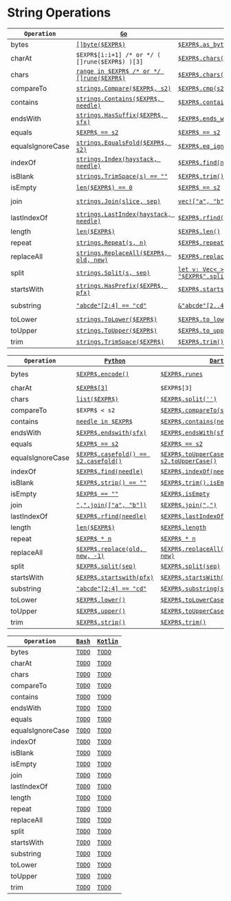 # String Operations

|`Operation`|[`Go`](https://go.dev/)|[`Rust`](https://www.rust-lang.org/)|[`Java`](https://docs.oracle.com/javase/8/docs/technotes/guides/language/)|
|---|---|---|---|
|bytes|[`[]byte($EXPR$)`](TODO)|[`$EXPR$.as_bytes()`](https://doc.rust-lang.org/std/string/struct.String.html#method.as_bytes)|[`$EXPR$.getBytes("UTF8")`](https://docs.oracle.com/en/java/javase/17/docs/api/java.base/java/lang/String.html#getBytes(java.lang.String))|
|charAt|`$EXPR$[i:i+1] /* or */ ( []rune($EXPR$) )[3]`|[`$EXPR$.chars().nth(3)`](https://doc.rust-lang.org/std/iter/trait.Iterator.html#method.nth)|[`$EXPR$.charAt(3)`](https://docs.oracle.com/en/java/javase/11/docs/api/java.base/java/lang/String.html#charAt(int))|
|chars|[`range in $EXPR$ /* or */ []rune($EXPR$)`](https://go.dev/ref/spec#For_statements)|[`$EXPR$.chars()`](https://doc.rust-lang.org/std/primitive.str.html#method.chars)|[`$EXPR$.toCharArray()`](https://docs.oracle.com/en/java/javase/11/docs/api/java.base/java/lang/String.html#toCharArray())|
|compareTo|[`strings.Compare($EXPR$, s2)`](https://pkg.go.dev/strings#Compare)|[`$EXPR$.cmp(s2) == Ordering::Less`](https://doc.rust-lang.org/std/cmp/trait.Ord.html#tymethod.cmp)|[`$EXPR$.compareTo(s2)`](https://docs.oracle.com/en/java/javase/11/docs/api/java.base/java/lang/String.html#compareTo(java.lang.String))|
|contains|[`strings.Contains($EXPR$, needle)`](https://pkg.go.dev/strings#Contains)|[`$EXPR$.contains(needle)`](https://doc.rust-lang.org/std/primitive.str.html#method.contains)|[`$EXPR$.contains(needle)`](https://docs.oracle.com/en/java/javase/11/docs/api/java.base/java/lang/String.html#contains(java.lang.CharSequence))|
|endsWith|[`strings.HasSuffix($EXPR$, sfx)`](https://pkg.go.dev/strings#HasSuffix)|[`$EXPR$.ends_with(sfx)`](https://doc.rust-lang.org/std/primitive.str.html#method.ends_with)|[`$EXPR$.endsWith(sfx)`](https://docs.oracle.com/en/java/javase/11/docs/api/java.base/java/lang/String.html#endsWith(java.lang.String))|
|equals|[`$EXPR$ == s2`](https://go.dev/ref/spec#Comparison_operators)|[`$EXPR$ == s2`](https://doc.rust-lang.org/std/cmp/trait.PartialEq.html#tymethod.eq)|[`$EXPR$.equals(s2)`](https://docs.oracle.com/en/java/javase/11/docs/api/java.base/java/lang/String.html#equals(java.lang.Object))|
|equalsIgnoreCase|[`strings.EqualsFold($EXPR$, s2)`](https://pkg.go.dev/strings#EqualFold)|[`$EXPR$.eq_ignore_ascii_case(&s2)`](https://doc.rust-lang.org/std/primitive.str.html#method.eq_ignore_ascii_case)|[`$EXPR$.equalsIgnoreCase(s2)`](https://docs.oracle.com/en/java/javase/11/docs/api/java.base/java/lang/String.html#equalsIgnoreCase(java.lang.String))|
|indexOf|[`strings.Index(haystack, needle)`](https://pkg.go.dev/strings#Index)|[`$EXPR$.find(needle)`](https://doc.rust-lang.org/std/string/struct.String.html#method.find)|[`$EXPR$.indexOf(needle)`](https://docs.oracle.com/en/java/javase/11/docs/api/java.base/java/lang/String.html#indexOf(int))|
|isBlank|[`strings.TrimSpace(s) == ""`](https://pkg.go.dev/strings#TrimSpace)|[`$EXPR$.trim() == ""`](TODO)|[`$EXPR$.isBlank()`](https://docs.oracle.com/en/java/javase/11/docs/api/java.base/java/lang/String.html#isBlank())|
|isEmpty|[`len($EXPR$) == 0`](https://pkg.go.dev/builtin#len)|[`$EXPR$ == s2`](https://doc.rust-lang.org/std/primitive.str.html#method.is_empty)|[`$EXPR$.isEmpty`](https://docs.oracle.com/en/java/javase/17/docs/api/java.base/java/lang/String.html#isEmpty())|
|join|[`strings.Join(slice, sep)`](https://pkg.go.dev/strings#Join)|[`vec!["a", "b", "c"].join(sep)`](https://doc.rust-lang.org/std/primitive.slice.html#method.join)|[`String.join(" ", List.of("a", "b", "c"))`](https://docs.oracle.com/en/java/javase/17/docs/api/java.base/java/lang/String.html#join(java.lang.CharSequence,java.lang.Iterable))|
|lastIndexOf|[`strings.LastIndex(haystack, needle)`](https://pkg.go.dev/strings#LastIndex)|[`$EXPR$.rfind(needle)`](https://doc.rust-lang.org/std/string/struct.String.html#method.rfind)|[`$EXPR$.lastIndexOf(needle)`](https://docs.oracle.com/en/java/javase/11/docs/api/java.base/java/lang/String.html#lastIndexOf(int))|
|length|[`len($EXPR$)`](https://pkg.go.dev/builtin#len)|[`$EXPR$.len()`](https://doc.rust-lang.org/std/primitive.str.html#method.len)|[`$EXPR$.length()`](https://docs.oracle.com/en/java/javase/11/docs/api/java.base/java/lang/String.html#length())|
|repeat|[`strings.Repeat(s, n)`](https://pkg.go.dev/strings#Repeat)|[`$EXPR$.repeat(n)`](https://doc.rust-lang.org/std/primitive.str.html#method.repeat)|[`$EXPR$.repeat(n)`](https://docs.oracle.com/en/java/javase/11/docs/api/java.base/java/lang/String.html#repeat(int))|
|replaceAll|[`strings.ReplaceAll($EXPR$, old, new)`](https://pkg.go.dev/strings#ReplaceAll)|[`$EXPR$.replace(old, new)`](https://doc.rust-lang.org/std/primitive.str.html#method.replace)|[`$EXPR$.replaceAll(old, new)`](https://docs.oracle.com/en/java/javase/11/docs/api/java.base/java/lang/String.html#replaceAll(java.lang.String,java.lang.String))|
|split|[`strings.Split(s, sep)`](https://pkg.go.dev/strings#Split)|[`let v: Vec<_> = "$EXPR$".split(sep).collect()`](https://doc.rust-lang.org/std/primitive.str.html#method.split)|[`$EXPR$.split(sep, 0)`](https://docs.oracle.com/en/java/javase/11/docs/api/java.base/java/lang/String.html#split(java.lang.String))|
|startsWith|[`strings.HasPrefix($EXPR$, pfx)`](https://pkg.go.dev/strings#HasPrefix)|[`$EXPR$.starts_with(pfx)`](https://doc.rust-lang.org/std/primitive.str.html#method.starts_with)|[`$EXPR$.startsWith(pfx)`](https://docs.oracle.com/en/java/javase/11/docs/api/java.base/java/lang/String.html#startsWith(java.lang.String))|
|substring|[`"abcde"[2:4] == "cd"`](TODO)|[`&"abcde"[2..4] == "cd"`](https://doc.rust-lang.org/nightly/book/ch08-02-strings.html#slicing-strings)|[`"abcde".substring(2, 4).equals("cd")`](https://docs.oracle.com/en/java/javase/11/docs/api/java.base/java/lang/String.html#substring(int,int))|
|toLower|[`strings.ToLower($EXPR$)`](https://pkg.go.dev/strings#ToLower)|[`$EXPR$.to_lowercase()`](https://doc.rust-lang.org/std/primitive.str.html#method.to_lowercase)|[`$EXPR$.toLowerCase(Locale.ROOT)`](https://docs.oracle.com/en/java/javase/11/docs/api/java.base/java/lang/String.html#toLowerCase())|
|toUpper|[`strings.ToUpper($EXPR$)`](https://pkg.go.dev/strings#ToUpper)|[`$EXPR$.to_uppercase()`](https://doc.rust-lang.org/std/primitive.str.html#method.to_uppercase)|[`$EXPR$.toUpperCase(Locale.ROOT)`](https://docs.oracle.com/en/java/javase/11/docs/api/java.base/java/lang/String.html#toUpperCase())|
|trim|[`strings.TrimSpace($EXPR$)`](https://pkg.go.dev/strings#TrimSpace)|[`$EXPR$.trim()`](https://doc.rust-lang.org/std/primitive.str.html#method.trim)|[`$EXPR$.strip()`](https://docs.oracle.com/en/java/javase/17/docs/api/java.base/java/lang/String.html#strip())|


|`Operation`|[`Python`](https://www.python.org/)|[`Dart`](https://dart.dev/)|[`Ts`](https://www.typescriptlang.org/)|
|---|---|---|---|
|bytes|[`$EXPR$.encode()`](https://docs.python.org/3/library/stdtypes.html#str.encode)|[`$EXPR$.runes`](https://api.dart.dev/stable/2.17.6/dart-core/String/runes.html)|[`new TextEncoder().encode($EXPR$)`](https://developer.mozilla.org/en-US/docs/Web/API/TextEncoder/TextEncoder)|
|charAt|[`$EXPR$[3]`](TODO)|`$EXPR$[3]`|`$EXPR$[3]`|
|chars|[`list($EXPR$)`](https://docs.python.org/3/library/stdtypes.html#list)|[`$EXPR$.split('')`](https://api.flutter.dev/flutter/dart-core/String/split.html)|[`$EXPR$.split('')`](https://developer.mozilla.org/en-US/docs/Web/JavaScript/Reference/Global_Objects/String/split)|
|compareTo|`$EXPR$ < s2`|[`$EXPR$.compareTo(s2)`](https://api.flutter.dev/flutter/dart-core/String/compareTo.html)|[`$EXPR$.localeCompare(s2)`](https://developer.mozilla.org/en-US/docs/Web/JavaScript/Reference/Global_Objects/String/localeCompare)|
|contains|[`needle in $EXPR$`](https://docs.python.org/3/library/operator.html#mapping-operators-to-functions)|[`$EXPR$.contains(needle)`](https://api.dart.dev/stable/2.17.0/dart-core/String/contains.html)|[`$EXPR$.indexOf(needle) > -1`](https://developer.mozilla.org/en-US/docs/Web/JavaScript/Reference/Global_Objects/Array/indexOf)|
|endsWith|[`$EXPR$.endswith(sfx)`](https://docs.python.org/3/library/stdtypes.html?highlight=endswith#str.endswith)|[`$EXPR$.endsWith(sfx)`](https://api.dart.dev/stable/2.17.0/dart-core/String/endsWith.html)|[`$EXPR$.endsWith(sfx)`](https://developer.mozilla.org/en-US/docs/Web/JavaScript/Reference/Global_Objects/String/endsWith)|
|equals|[`$EXPR$ == s2`](https://docs.python.org/3/library/operator.html?highlight=operator#operator.eq)|[`$EXPR$ == s2`](https://api.dart.dev/stable/2.17.6/dart-core/String/operator_equals.html)|[`$EXPR$ === s2`](https://developer.mozilla.org/en-US/docs/Web/JavaScript/Reference/Global_Objects/String#comparing_strings)|
|equalsIgnoreCase|[`$EXPR$.casefold() == s2.casefold()`](https://docs.python.org/3/library/stdtypes.html#str.casefold)|[`$EXPR$.toUpperCase() == s2.toUpperCase()`](https://api.dart.dev/stable/2.17.6/dart-core/String/toLowerCase.html)|[`$EXPR$.toUpperCase() === s2.toUpperCase()`](https://developer.mozilla.org/en-US/docs/Web/JavaScript/Reference/Global_Objects/String#comparing_strings)|
|indexOf|[`$EXPR$.find(needle)`](https://docs.python.org/3/library/stdtypes.html#str.find)|[`$EXPR$.indexOf(needle)`](https://api.dart.dev/be/181224/dart-core/String/indexOf.html)|[`$EXPR$.indexOf(needle)`](https://developer.mozilla.org/en-US/docs/Web/JavaScript/Reference/Global_Objects/String/indexOf)|
|isBlank|[`$EXPR$.strip() == ""`](https://docs.python.org/3/library/stdtypes.html#str.strip)|[`$EXPR$.trim().isEmpty`](https://api.dart.dev/stable/2.17.6/dart-core/Iterable/isEmpty.html)|[`$EXPR$.trim() === ""`](https://developer.mozilla.org/en-US/docs/Web/JavaScript/Reference/Global_Objects/String/Trim)|
|isEmpty|[`$EXPR$ == ""`](https://docs.python.org/3/library/stdtypes.html#comparisons)|[`$EXPR$.isEmpty`](https://api.dart.dev/stable/2.17.6/dart-core/String/isEmpty.html)|[`$EXPR$ === ""`](https://developer.mozilla.org/en-US/docs/Web/JavaScript/Reference/Global_Objects/String#comparing_strings)|
|join|[`",".join(["a", "b"])`](https://docs.python.org/3/library/stdtypes.html#str.join)|[`$EXPR$.join(",")`](https://api.dart.dev/stable/2.17.6/dart-core/Iterable/join.html)|[`TODO`](TODO)|
|lastIndexOf|[`$EXPR$.rfind(needle)`](https://docs.python.org/3/library/stdtypes.html#str.rfind)|[`$EXPR$.lastIndexOf(needle)`](https://api.dart.dev/stable/2.17.6/dart-core/String/lastIndexOf.html)|[`$EXPR$.lastIndexOf(needle)`](https://developer.mozilla.org/en-US/docs/Web/JavaScript/Reference/Global_Objects/String/lastIndexOf)|
|length|[`len($EXPR$)`](TODO)|[`$EXPR$.length`](https://api.dart.dev/stable/2.17.6/dart-core/String/length.html)|[`TODO`](TODO)|
|repeat|[`$EXPR$ * n`](https://docs.python.org/3/library/stdtypes.html#common-sequence-operations)|[`$EXPR$ * n`](https://api.dart.dev/stable/2.17.6/dart-core/String/operator_multiply.html)|[`TODO`](TODO)|
|replaceAll|[`$EXPR$.replace(old, new, -1)`](https://docs.python.org/3/library/stdtypes.html#str.replace)|[`$EXPR$.replaceAll(RegExp(r'ab'), new)`](https://api.dart.dev/stable/2.17.6/dart-core/String/replaceAll.html)|[`TODO`](TODO)|
|split|[`$EXPR$.split(sep)`](https://docs.python.org/3/library/stdtypes.html#str.split)|[`$EXPR$.split(sep)`](https://api.dart.dev/stable/2.17.6/dart-core/String/split.html)|[`TODO`](TODO)|
|startsWith|[`$EXPR$.startswith(pfx)`](https://docs.python.org/3/library/stdtypes.html#str.startswith)|[`$EXPR$.startsWith(pfx)`](https://api.dart.dev/stable/2.17.6/dart-core/String/startsWith.html)|[`TODO`](TODO)|
|substring|[`"abcde"[2:4] == "cd"`](https://docs.python.org/3/library/functions.html?highlight=slice#slice)|[`$EXPR$.substring(start, end)`](https://api.dart.dev/stable/2.17.6/dart-core/String/substring.html)|[`TODO`](TODO)|
|toLower|[`$EXPR$.lower()`](https://docs.python.org/3/library/stdtypes.html#str.lower)|[`$EXPR$.toLowerCase()`](https://api.dart.dev/stable/2.17.6/dart-core/String/toLowerCase.html)|[`TODO`](TODO)|
|toUpper|[`$EXPR$.upper()`](https://docs.python.org/3/library/stdtypes.html#str.upper)|[`$EXPR$.toUpperCase()`](https://api.dart.dev/stable/2.17.6/dart-core/String/toUpperCase.html)|[`TODO`](TODO)|
|trim|[`$EXPR$.strip()`](https://docs.python.org/3/library/stdtypes.html#str.strip)|[`$EXPR$.trim()`](https://api.dart.dev/stable/2.17.6/dart-core/String/trim.html)|[`TODO`](https://developer.mozilla.org/en-US/docs/Web/JavaScript/Reference/Global_Objects/String/Trim)|


|`Operation`|[`Bash`](https://www.gnu.org/software/bash/)|[`Kotlin`](https://kotlinlang.org/)|
|---|---|---|
|bytes|[`TODO`](TODO)|[`TODO`](TODO)|
|charAt|[`TODO`](TODO)|[`TODO`](TODO)|
|chars|[`TODO`](TODO)|[`TODO`](TODO)|
|compareTo|[`TODO`](TODO)|[`TODO`](TODO)|
|contains|[`TODO`](TODO)|[`TODO`](TODO)|
|endsWith|[`TODO`](TODO)|[`TODO`](TODO)|
|equals|[`TODO`](TODO)|[`TODO`](TODO)|
|equalsIgnoreCase|[`TODO`](TODO)|[`TODO`](TODO)|
|indexOf|[`TODO`](TODO)|[`TODO`](TODO)|
|isBlank|[`TODO`](TODO)|[`TODO`](TODO)|
|isEmpty|[`TODO`](TODO)|[`TODO`](TODO)|
|join|[`TODO`](TODO)|[`TODO`](TODO)|
|lastIndexOf|[`TODO`](TODO)|[`TODO`](TODO)|
|length|[`TODO`](TODO)|[`TODO`](TODO)|
|repeat|[`TODO`](TODO)|[`TODO`](TODO)|
|replaceAll|[`TODO`](TODO)|[`TODO`](TODO)|
|split|[`TODO`](TODO)|[`TODO`](TODO)|
|startsWith|[`TODO`](TODO)|[`TODO`](TODO)|
|substring|[`TODO`](TODO)|[`TODO`](TODO)|
|toLower|[`TODO`](TODO)|[`TODO`](TODO)|
|toUpper|[`TODO`](TODO)|[`TODO`](TODO)|
|trim|[`TODO`](TODO)|[`TODO`](TODO)|


